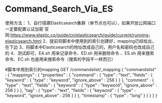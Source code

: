 # Command_Search_Via_ES
使用方法：
1、自行搭建Elasticsearch集群（单节点也可以），如果开放公网端口一定要配置认证加密
官网:https://www.elastic.co/guide/cn/elasticsearch/guide/current/running-elasticsearch.html
2、提前将脚本中使用到的索引创建好，mapping已经给出，在下边
3、将脚本中Elasticsearch的地址改成自己的，用户名和密码也改成自己的
4、测试即可，EA.sh 用来记录命令、ED.sh 用来删除命令 、ES.sh 用来搜索命令、EC.sh 也是用来搜索命令（搜索的字段不一样而已）







#脚本中用到索引的mapping
GET /commandslist/_mapping
{
  "commandslist" : {
    "mappings" : {
      "properties" : {
        "command" : {
          "type" : "text",
          "fields" : {
            "keyword" : {
              "type" : "keyword",
              "ignore_above" : 256
            }
          }
        },
        "comment" : {
          "type" : "text",
          "fields" : {
            "keyword" : {
              "type" : "keyword",
              "ignore_above" : 256
            }
          }
        },
        "tag" : {
          "type" : "text",
          "fields" : {
            "keyword" : {
              "type" : "keyword",
              "ignore_above" : 256
            }
          }
        },
        "timestamp" : {
          "type" : "long"
        }
      }
    }
  }
}

